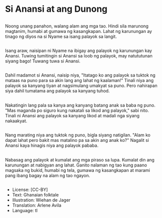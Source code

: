 # Si Anansi at ang Dunong

##
Noong unang panahon, walang alam ang mga tao. Hindi sila marunong magtanim, humabi at gumawa ng kasangkapan. Lahat ng karunungan ay tinago ng diyos na si Nyame sa isang palayok sa langit.

##
Isang araw, naisipan ni Nyame na ibigay ang palayok ng karunungan kay Anansi. Tuwing tumitingin si Anansi sa loob ng palayok, may natututunan siyang bago! Tuwang tuwa si Anansi.

##
Dahil madamot si Anansi, naisip niya, "Itatago ko ang palayok sa tuktok ng mataas na puno para sa akin lang ang lahat ng kaalaman!" Tinali niya ang palayok sa kanyang tiyan at nagsimulang umakyat sa puno. Pero nahirapan siya dahil tumatama ang palayok sa kanyang tuhod.

##
Nakatingin lang pala sa kanya ang kanyang batang anak sa baba ng puno. "Mas maganda po siguro kung nakatali sa likod ang palayok," sabi nito. Tinali ni Anansi ang palayok sa kanyang likod at madali nga siyang nakaakyat.

##
Nang marating niya ang tuktok ng puno, bigla siyang natigilan. "Alam ko dapat lahat pero bakit mas matalino pa sa akin ang anak ko?" Nagalit si Anansi kaya hinagis niya ang palayok pababa.

##
Nabasag ang palayok at kumalat ang mga piraso sa lupa. Kumalat din ang karunungan at nabigyan ang lahat. Ganito nalaman ng tao kung paano magsaka ng bukid, humabi ng tela, gumawa ng kasangkapan at marami pang ibang bagay na alam ng tao ngayon.

##
* License: [CC-BY]
* Text: Ghanaian folktale
* Illustration: Wiehan de Jager
* Translation: Arlene Avila
* Language: tl

